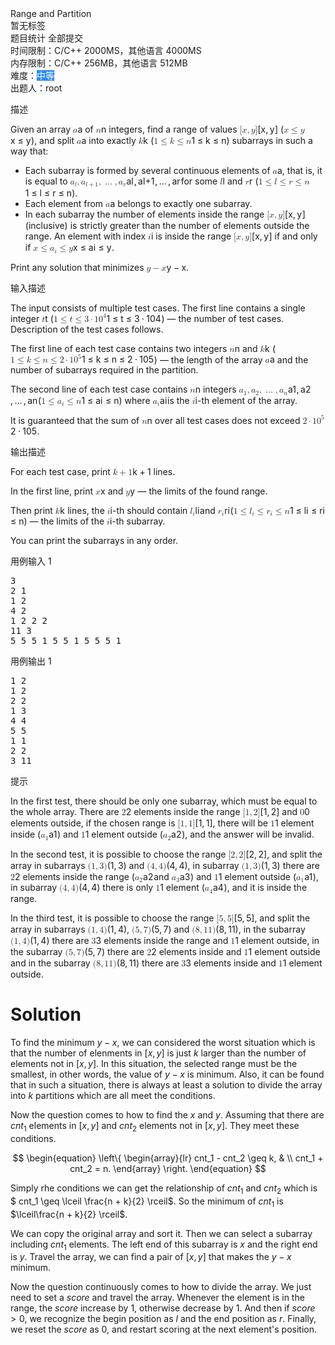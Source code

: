 <div
  data-v-126cf686=""
  padding="10"
  shadow=""
  id="js-left-ContestProblemDetails"
  class="js-left"
  style="height: auto"
>
  <div data-v-126cf686="" slot="header" class="panel-title">
    <span data-v-126cf686="">Range and Partition</span><br data-v-126cf686="" />
    <div data-v-126cf686="" class="problem-tag">
      <span data-v-126cf686="" class="el-tag el-tag--small el-tag--plain"
        >暂无标签</span
      >
    </div>
    <div data-v-126cf686="" class="problem-menu">
      <!----><span data-v-126cf686=""
        ><a data-v-126cf686="" class="el-link el-link--primary"
          ><!----><span class="el-link--inner"
            ><i
              data-v-126cf686=""
              aria-hidden="true"
              class="fa fa-pie-chart"
            ></i>
            题目统计</span
          ><!----></a
        ></span
      ><span data-v-126cf686=""
        ><a data-v-126cf686="" class="el-link el-link--primary"
          ><!----><span class="el-link--inner"
            ><i data-v-126cf686="" aria-hidden="true" class="fa fa-bars"></i>
            全部提交</span
          ><!----></a
        ></span
      >
    </div>
    <div data-v-126cf686="" class="question-intr">
      <span data-v-126cf686="">时间限制：C/C++ 2000MS，其他语言 4000MS</span
      ><br data-v-126cf686="" /><span data-v-126cf686=""
        >内存限制：C/C++ 256MB，其他语言 512MB</span
      ><br data-v-126cf686="" /><span data-v-126cf686=""
        >难度：<span
          data-v-126cf686=""
          class="el-tag el-tag--small"
          style="
            color: rgb(255, 255, 255) !important;
            background-color: rgb(45, 140, 240) !important;
          "
          >中等</span
        ></span
      ><br data-v-126cf686="" /><!----><span data-v-126cf686=""
        >出题人：<a
          data-v-126cf686=""
          class="author-name el-link el-link--info is-underline"
          ><!----><span class="el-link--inner">root</span
          ><!----></a
        ></span
      ><br data-v-126cf686="" />
    </div>
  </div>
  <div data-v-126cf686="" id="problem-content">
    <p data-v-126cf686="" class="title">描述</p>
    <div data-v-126cf686="" class="markdown-body md-content">
      <p>
        Given an array
        <span
          ><span class="katex"
            ><span class="katex-mathml"
              ><math xmlns="http://www.w3.org/1998/Math/MathML"
                ><semantics
                  ><mrow><mi>a</mi></mrow
                  ><annotation encoding="application/x-tex"
                    >a</annotation
                  ></semantics
                ></math
              ></span
            ><span class="katex-html" aria-hidden="true"
              ><span class="base"
                ><span
                  class="strut"
                  style="height: 0.43056em; vertical-align: 0em"
                ></span
                ><span class="mord mathnormal">a</span></span
              ></span
            ></span
          ></span
        >
        of
        <span
          ><span class="katex"
            ><span class="katex-mathml"
              ><math xmlns="http://www.w3.org/1998/Math/MathML"
                ><semantics
                  ><mrow><mi>n</mi></mrow
                  ><annotation encoding="application/x-tex"
                    >n</annotation
                  ></semantics
                ></math
              ></span
            ><span class="katex-html" aria-hidden="true"
              ><span class="base"
                ><span
                  class="strut"
                  style="height: 0.43056em; vertical-align: 0em"
                ></span
                ><span class="mord mathnormal">n</span></span
              ></span
            ></span
          ></span
        >
        integers, find a range of values
        <span
          ><span class="katex"
            ><span class="katex-mathml"
              ><math xmlns="http://www.w3.org/1998/Math/MathML"
                ><semantics
                  ><mrow
                    ><mo stretchy="false">[</mo><mi>x</mi
                    ><mo separator="true">,</mo><mi>y</mi
                    ><mo stretchy="false">]</mo></mrow
                  ><annotation encoding="application/x-tex"
                    >[x, y]</annotation
                  ></semantics
                ></math
              ></span
            ><span class="katex-html" aria-hidden="true"
              ><span class="base"
                ><span
                  class="strut"
                  style="height: 1em; vertical-align: -0.25em"
                ></span
                ><span class="mopen">[</span
                ><span class="mord mathnormal">x</span
                ><span class="mpunct">,</span
                ><span class="mspace" style="margin-right: 0.166667em"></span
                ><span class="mord mathnormal" style="margin-right: 0.03588em"
                  >y</span
                ><span class="mclose">]</span></span
              ></span
            ></span
          ></span
        >
        (<span
          ><span class="katex"
            ><span class="katex-mathml"
              ><math xmlns="http://www.w3.org/1998/Math/MathML"
                ><semantics
                  ><mrow><mi>x</mi><mo>≤</mo><mi>y</mi></mrow
                  ><annotation encoding="application/x-tex"
                    >x \le y</annotation
                  ></semantics
                ></math
              ></span
            ><span class="katex-html" aria-hidden="true"
              ><span class="base"
                ><span
                  class="strut"
                  style="height: 0.77194em; vertical-align: -0.13597em"
                ></span
                ><span class="mord mathnormal">x</span
                ><span class="mspace" style="margin-right: 0.277778em"></span
                ><span class="mrel">≤</span
                ><span
                  class="mspace"
                  style="margin-right: 0.277778em"
                ></span></span
              ><span class="base"
                ><span
                  class="strut"
                  style="height: 0.625em; vertical-align: -0.19444em"
                ></span
                ><span class="mord mathnormal" style="margin-right: 0.03588em"
                  >y</span
                ></span
              ></span
            ></span
          ></span
        >), and split
        <span
          ><span class="katex"
            ><span class="katex-mathml"
              ><math xmlns="http://www.w3.org/1998/Math/MathML"
                ><semantics
                  ><mrow><mi>a</mi></mrow
                  ><annotation encoding="application/x-tex"
                    >a</annotation
                  ></semantics
                ></math
              ></span
            ><span class="katex-html" aria-hidden="true"
              ><span class="base"
                ><span
                  class="strut"
                  style="height: 0.43056em; vertical-align: 0em"
                ></span
                ><span class="mord mathnormal">a</span></span
              ></span
            ></span
          ></span
        >
        into <span class="tex-font-style-bf">exactly</span>
        <span
          ><span class="katex"
            ><span class="katex-mathml"
              ><math xmlns="http://www.w3.org/1998/Math/MathML"
                ><semantics
                  ><mrow><mi>k</mi></mrow
                  ><annotation encoding="application/x-tex"
                    >k</annotation
                  ></semantics
                ></math
              ></span
            ><span class="katex-html" aria-hidden="true"
              ><span class="base"
                ><span
                  class="strut"
                  style="height: 0.69444em; vertical-align: 0em"
                ></span
                ><span class="mord mathnormal" style="margin-right: 0.03148em"
                  >k</span
                ></span
              ></span
            ></span
          ></span
        >
        (<span
          ><span class="katex"
            ><span class="katex-mathml"
              ><math xmlns="http://www.w3.org/1998/Math/MathML"
                ><semantics
                  ><mrow
                    ><mn>1</mn><mo>≤</mo><mi>k</mi><mo>≤</mo><mi>n</mi></mrow
                  ><annotation encoding="application/x-tex"
                    >1 \le k \le n</annotation
                  ></semantics
                ></math
              ></span
            ><span class="katex-html" aria-hidden="true"
              ><span class="base"
                ><span
                  class="strut"
                  style="height: 0.78041em; vertical-align: -0.13597em"
                ></span
                ><span class="mord">1</span
                ><span class="mspace" style="margin-right: 0.277778em"></span
                ><span class="mrel">≤</span
                ><span
                  class="mspace"
                  style="margin-right: 0.277778em"
                ></span></span
              ><span class="base"
                ><span
                  class="strut"
                  style="height: 0.83041em; vertical-align: -0.13597em"
                ></span
                ><span class="mord mathnormal" style="margin-right: 0.03148em"
                  >k</span
                ><span class="mspace" style="margin-right: 0.277778em"></span
                ><span class="mrel">≤</span
                ><span
                  class="mspace"
                  style="margin-right: 0.277778em"
                ></span></span
              ><span class="base"
                ><span
                  class="strut"
                  style="height: 0.43056em; vertical-align: 0em"
                ></span
                ><span class="mord mathnormal">n</span></span
              ></span
            ></span
          ></span
        >) subarrays in such a way that:
      </p>
      <ul>
        <li>
          Each subarray is formed by several continuous elements of
          <span
            ><span class="katex"
              ><span class="katex-mathml"
                ><math xmlns="http://www.w3.org/1998/Math/MathML"
                  ><semantics
                    ><mrow><mi>a</mi></mrow
                    ><annotation encoding="application/x-tex"
                      >a</annotation
                    ></semantics
                  ></math
                ></span
              ><span class="katex-html" aria-hidden="true"
                ><span class="base"
                  ><span
                    class="strut"
                    style="height: 0.43056em; vertical-align: 0em"
                  ></span
                  ><span class="mord mathnormal">a</span></span
                ></span
              ></span
            ></span
          >, that is, it is equal to
          <span
            ><span class="katex"
              ><span class="katex-mathml"
                ><math xmlns="http://www.w3.org/1998/Math/MathML"
                  ><semantics
                    ><mrow
                      ><msub><mi>a</mi><mi>l</mi></msub
                      ><mo separator="true">,</mo
                      ><msub
                        ><mi>a</mi
                        ><mrow><mi>l</mi><mo>+</mo><mn>1</mn></mrow></msub
                      ><mo separator="true">,</mo><mo>…</mo
                      ><mo separator="true">,</mo
                      ><msub><mi>a</mi><mi>r</mi></msub></mrow
                    ><annotation encoding="application/x-tex"
                      >a_l, a_{l+1}, \ldots, a_r</annotation
                    ></semantics
                  ></math
                ></span
              ><span class="katex-html" aria-hidden="true"
                ><span class="base"
                  ><span
                    class="strut"
                    style="height: 0.638891em; vertical-align: -0.208331em"
                  ></span
                  ><span class="mord"
                    ><span class="mord mathnormal">a</span
                    ><span class="msupsub"
                      ><span class="vlist-t vlist-t2"
                        ><span class="vlist-r"
                          ><span class="vlist" style="height: 0.336108em"
                            ><span
                              class=""
                              style="
                                top: -2.55em;
                                margin-left: 0em;
                                margin-right: 0.05em;
                              "
                              ><span class="pstrut" style="height: 2.7em"></span
                              ><span class="sizing reset-size6 size3 mtight"
                                ><span
                                  class="mord mathnormal mtight"
                                  style="margin-right: 0.01968em"
                                  >l</span
                                ></span
                              ></span
                            ></span
                          ><span class="vlist-s">​</span></span
                        ><span class="vlist-r"
                          ><span class="vlist" style="height: 0.15em"
                            ><span
                              class=""
                            ></span></span></span></span></span></span
                  ><span class="mpunct">,</span
                  ><span class="mspace" style="margin-right: 0.166667em"></span
                  ><span class="mord"
                    ><span class="mord mathnormal">a</span
                    ><span class="msupsub"
                      ><span class="vlist-t vlist-t2"
                        ><span class="vlist-r"
                          ><span class="vlist" style="height: 0.336108em"
                            ><span
                              class=""
                              style="
                                top: -2.55em;
                                margin-left: 0em;
                                margin-right: 0.05em;
                              "
                              ><span class="pstrut" style="height: 2.7em"></span
                              ><span class="sizing reset-size6 size3 mtight"
                                ><span class="mord mtight"
                                  ><span
                                    class="mord mathnormal mtight"
                                    style="margin-right: 0.01968em"
                                    >l</span
                                  ><span class="mbin mtight">+</span
                                  ><span class="mord mtight">1</span></span
                                ></span
                              ></span
                            ></span
                          ><span class="vlist-s">​</span></span
                        ><span class="vlist-r"
                          ><span class="vlist" style="height: 0.208331em"
                            ><span
                              class=""
                            ></span></span></span></span></span></span
                  ><span class="mpunct">,</span
                  ><span class="mspace" style="margin-right: 0.166667em"></span
                  ><span class="minner">…</span
                  ><span class="mspace" style="margin-right: 0.166667em"></span
                  ><span class="mpunct">,</span
                  ><span class="mspace" style="margin-right: 0.166667em"></span
                  ><span class="mord"
                    ><span class="mord mathnormal">a</span
                    ><span class="msupsub"
                      ><span class="vlist-t vlist-t2"
                        ><span class="vlist-r"
                          ><span class="vlist" style="height: 0.151392em"
                            ><span
                              class=""
                              style="
                                top: -2.55em;
                                margin-left: 0em;
                                margin-right: 0.05em;
                              "
                              ><span class="pstrut" style="height: 2.7em"></span
                              ><span class="sizing reset-size6 size3 mtight"
                                ><span
                                  class="mord mathnormal mtight"
                                  style="margin-right: 0.02778em"
                                  >r</span
                                ></span
                              ></span
                            ></span
                          ><span class="vlist-s">​</span></span
                        ><span class="vlist-r"
                          ><span class="vlist" style="height: 0.15em"
                            ><span
                              class=""
                            ></span></span></span></span></span></span></span></span></span
          ></span>
          for some
          <span
            ><span class="katex"
              ><span class="katex-mathml"
                ><math xmlns="http://www.w3.org/1998/Math/MathML"
                  ><semantics
                    ><mrow><mi>l</mi></mrow
                    ><annotation encoding="application/x-tex"
                      >l</annotation
                    ></semantics
                  ></math
                ></span
              ><span class="katex-html" aria-hidden="true"
                ><span class="base"
                  ><span
                    class="strut"
                    style="height: 0.69444em; vertical-align: 0em"
                  ></span
                  ><span class="mord mathnormal" style="margin-right: 0.01968em"
                    >l</span
                  ></span
                ></span
              ></span
            ></span
          >
          and
          <span
            ><span class="katex"
              ><span class="katex-mathml"
                ><math xmlns="http://www.w3.org/1998/Math/MathML"
                  ><semantics
                    ><mrow><mi>r</mi></mrow
                    ><annotation encoding="application/x-tex"
                      >r</annotation
                    ></semantics
                  ></math
                ></span
              ><span class="katex-html" aria-hidden="true"
                ><span class="base"
                  ><span
                    class="strut"
                    style="height: 0.43056em; vertical-align: 0em"
                  ></span
                  ><span class="mord mathnormal" style="margin-right: 0.02778em"
                    >r</span
                  ></span
                ></span
              ></span
            ></span
          >
          (<span
            ><span class="katex"
              ><span class="katex-mathml"
                ><math xmlns="http://www.w3.org/1998/Math/MathML"
                  ><semantics
                    ><mrow
                      ><mn>1</mn><mo>≤</mo><mi>l</mi><mo>≤</mo><mi>r</mi
                      ><mo>≤</mo><mi>n</mi></mrow
                    ><annotation encoding="application/x-tex"
                      >1 \leq l \leq r \leq n</annotation
                    ></semantics
                  ></math
                ></span
              ><span class="katex-html" aria-hidden="true"
                ><span class="base"
                  ><span
                    class="strut"
                    style="height: 0.78041em; vertical-align: -0.13597em"
                  ></span
                  ><span class="mord">1</span
                  ><span class="mspace" style="margin-right: 0.277778em"></span
                  ><span class="mrel">≤</span
                  ><span
                    class="mspace"
                    style="margin-right: 0.277778em"
                  ></span></span
                ><span class="base"
                  ><span
                    class="strut"
                    style="height: 0.83041em; vertical-align: -0.13597em"
                  ></span
                  ><span class="mord mathnormal" style="margin-right: 0.01968em"
                    >l</span
                  ><span class="mspace" style="margin-right: 0.277778em"></span
                  ><span class="mrel">≤</span
                  ><span
                    class="mspace"
                    style="margin-right: 0.277778em"
                  ></span></span
                ><span class="base"
                  ><span
                    class="strut"
                    style="height: 0.77194em; vertical-align: -0.13597em"
                  ></span
                  ><span class="mord mathnormal" style="margin-right: 0.02778em"
                    >r</span
                  ><span class="mspace" style="margin-right: 0.277778em"></span
                  ><span class="mrel">≤</span
                  ><span
                    class="mspace"
                    style="margin-right: 0.277778em"
                  ></span></span
                ><span class="base"
                  ><span
                    class="strut"
                    style="height: 0.43056em; vertical-align: 0em"
                  ></span
                  ><span class="mord mathnormal">n</span></span
                ></span
              ></span
            ></span
          >).
        </li>
        <li>
          Each element from
          <span
            ><span class="katex"
              ><span class="katex-mathml"
                ><math xmlns="http://www.w3.org/1998/Math/MathML"
                  ><semantics
                    ><mrow><mi>a</mi></mrow
                    ><annotation encoding="application/x-tex"
                      >a</annotation
                    ></semantics
                  ></math
                ></span
              ><span class="katex-html" aria-hidden="true"
                ><span class="base"
                  ><span
                    class="strut"
                    style="height: 0.43056em; vertical-align: 0em"
                  ></span
                  ><span class="mord mathnormal">a</span></span
                ></span
              ></span
            ></span
          >
          belongs to exactly one subarray.
        </li>
        <li>
          In each subarray the number of elements inside the range
          <span
            ><span class="katex"
              ><span class="katex-mathml"
                ><math xmlns="http://www.w3.org/1998/Math/MathML"
                  ><semantics
                    ><mrow
                      ><mo stretchy="false">[</mo><mi>x</mi
                      ><mo separator="true">,</mo><mi>y</mi
                      ><mo stretchy="false">]</mo></mrow
                    ><annotation encoding="application/x-tex"
                      >[x, y]</annotation
                    ></semantics
                  ></math
                ></span
              ><span class="katex-html" aria-hidden="true"
                ><span class="base"
                  ><span
                    class="strut"
                    style="height: 1em; vertical-align: -0.25em"
                  ></span
                  ><span class="mopen">[</span
                  ><span class="mord mathnormal">x</span
                  ><span class="mpunct">,</span
                  ><span class="mspace" style="margin-right: 0.166667em"></span
                  ><span class="mord mathnormal" style="margin-right: 0.03588em"
                    >y</span
                  ><span class="mclose">]</span></span
                ></span
              ></span
            ></span
          >
          (inclusive) is
          <span class="tex-font-style-bf">strictly greater</span> than the
          number of elements outside the range. An element with index
          <span
            ><span class="katex"
              ><span class="katex-mathml"
                ><math xmlns="http://www.w3.org/1998/Math/MathML"
                  ><semantics
                    ><mrow><mi>i</mi></mrow
                    ><annotation encoding="application/x-tex"
                      >i</annotation
                    ></semantics
                  ></math
                ></span
              ><span class="katex-html" aria-hidden="true"
                ><span class="base"
                  ><span
                    class="strut"
                    style="height: 0.65952em; vertical-align: 0em"
                  ></span
                  ><span class="mord mathnormal">i</span></span
                ></span
              ></span
            ></span
          >
          is inside the range
          <span
            ><span class="katex"
              ><span class="katex-mathml"
                ><math xmlns="http://www.w3.org/1998/Math/MathML"
                  ><semantics
                    ><mrow
                      ><mo stretchy="false">[</mo><mi>x</mi
                      ><mo separator="true">,</mo><mi>y</mi
                      ><mo stretchy="false">]</mo></mrow
                    ><annotation encoding="application/x-tex"
                      >[x, y]</annotation
                    ></semantics
                  ></math
                ></span
              ><span class="katex-html" aria-hidden="true"
                ><span class="base"
                  ><span
                    class="strut"
                    style="height: 1em; vertical-align: -0.25em"
                  ></span
                  ><span class="mopen">[</span
                  ><span class="mord mathnormal">x</span
                  ><span class="mpunct">,</span
                  ><span class="mspace" style="margin-right: 0.166667em"></span
                  ><span class="mord mathnormal" style="margin-right: 0.03588em"
                    >y</span
                  ><span class="mclose">]</span></span
                ></span
              ></span
            ></span
          >
          if and only if
          <span
            ><span class="katex"
              ><span class="katex-mathml"
                ><math xmlns="http://www.w3.org/1998/Math/MathML"
                  ><semantics
                    ><mrow
                      ><mi>x</mi><mo>≤</mo><msub><mi>a</mi><mi>i</mi></msub
                      ><mo>≤</mo><mi>y</mi></mrow
                    ><annotation encoding="application/x-tex"
                      >x \le a_i \le y</annotation
                    ></semantics
                  ></math
                ></span
              ><span class="katex-html" aria-hidden="true"
                ><span class="base"
                  ><span
                    class="strut"
                    style="height: 0.77194em; vertical-align: -0.13597em"
                  ></span
                  ><span class="mord mathnormal">x</span
                  ><span class="mspace" style="margin-right: 0.277778em"></span
                  ><span class="mrel">≤</span
                  ><span
                    class="mspace"
                    style="margin-right: 0.277778em"
                  ></span></span
                ><span class="base"
                  ><span
                    class="strut"
                    style="height: 0.78597em; vertical-align: -0.15em"
                  ></span
                  ><span class="mord"
                    ><span class="mord mathnormal">a</span
                    ><span class="msupsub"
                      ><span class="vlist-t vlist-t2"
                        ><span class="vlist-r"
                          ><span class="vlist" style="height: 0.311664em"
                            ><span
                              class=""
                              style="
                                top: -2.55em;
                                margin-left: 0em;
                                margin-right: 0.05em;
                              "
                              ><span class="pstrut" style="height: 2.7em"></span
                              ><span class="sizing reset-size6 size3 mtight"
                                ><span class="mord mathnormal mtight"
                                  >i</span
                                ></span
                              ></span
                            ></span
                          ><span class="vlist-s">​</span></span
                        ><span class="vlist-r"
                          ><span class="vlist" style="height: 0.15em"
                            ><span
                              class=""
                            ></span></span></span></span></span></span
                  ><span class="mspace" style="margin-right: 0.277778em"></span
                  ><span class="mrel">≤</span
                  ><span
                    class="mspace"
                    style="margin-right: 0.277778em"
                  ></span></span
                ><span class="base"
                  ><span
                    class="strut"
                    style="height: 0.625em; vertical-align: -0.19444em"
                  ></span
                  ><span class="mord mathnormal" style="margin-right: 0.03588em"
                    >y</span
                  ></span
                ></span
              ></span
            ></span
          >.
        </li>
      </ul>
      <p>
        Print any solution that minimizes
        <span
          ><span class="katex"
            ><span class="katex-mathml"
              ><math xmlns="http://www.w3.org/1998/Math/MathML"
                ><semantics
                  ><mrow><mi>y</mi><mo>−</mo><mi>x</mi></mrow
                  ><annotation encoding="application/x-tex"
                    >y - x</annotation
                  ></semantics
                ></math
              ></span
            ><span class="katex-html" aria-hidden="true"
              ><span class="base"
                ><span
                  class="strut"
                  style="height: 0.77777em; vertical-align: -0.19444em"
                ></span
                ><span class="mord mathnormal" style="margin-right: 0.03588em"
                  >y</span
                ><span class="mspace" style="margin-right: 0.222222em"></span
                ><span class="mbin">−</span
                ><span
                  class="mspace"
                  style="margin-right: 0.222222em"
                ></span></span
              ><span class="base"
                ><span
                  class="strut"
                  style="height: 0.43056em; vertical-align: 0em"
                ></span
                ><span class="mord mathnormal">x</span></span
              ></span
            ></span
          ></span
        >.
      </p>
    </div>
    <p data-v-126cf686="" class="title">输入描述</p>
    <div data-v-126cf686="" class="markdown-body md-content">
      <p>
        The input consists of multiple test cases. The first line contains a
        single integer
        <span
          ><span class="katex"
            ><span class="katex-mathml"
              ><math xmlns="http://www.w3.org/1998/Math/MathML"
                ><semantics
                  ><mrow><mi>t</mi></mrow
                  ><annotation encoding="application/x-tex"
                    >t</annotation
                  ></semantics
                ></math
              ></span
            ><span class="katex-html" aria-hidden="true"
              ><span class="base"
                ><span
                  class="strut"
                  style="height: 0.61508em; vertical-align: 0em"
                ></span
                ><span class="mord mathnormal">t</span></span
              ></span
            ></span
          ></span
        >
        (<span
          ><span class="katex"
            ><span class="katex-mathml"
              ><math xmlns="http://www.w3.org/1998/Math/MathML"
                ><semantics
                  ><mrow
                    ><mn>1</mn><mo>≤</mo><mi>t</mi><mo>≤</mo><mn>3</mn><mo>⋅</mo
                    ><mn>1</mn><msup><mn>0</mn><mn>4</mn></msup></mrow
                  ><annotation encoding="application/x-tex"
                    >1 \leq t \leq 3 \cdot 10^4</annotation
                  ></semantics
                ></math
              ></span
            ><span class="katex-html" aria-hidden="true"
              ><span class="base"
                ><span
                  class="strut"
                  style="height: 0.78041em; vertical-align: -0.13597em"
                ></span
                ><span class="mord">1</span
                ><span class="mspace" style="margin-right: 0.277778em"></span
                ><span class="mrel">≤</span
                ><span
                  class="mspace"
                  style="margin-right: 0.277778em"
                ></span></span
              ><span class="base"
                ><span
                  class="strut"
                  style="height: 0.77194em; vertical-align: -0.13597em"
                ></span
                ><span class="mord mathnormal">t</span
                ><span class="mspace" style="margin-right: 0.277778em"></span
                ><span class="mrel">≤</span
                ><span
                  class="mspace"
                  style="margin-right: 0.277778em"
                ></span></span
              ><span class="base"
                ><span
                  class="strut"
                  style="height: 0.64444em; vertical-align: 0em"
                ></span
                ><span class="mord">3</span
                ><span class="mspace" style="margin-right: 0.222222em"></span
                ><span class="mbin">⋅</span
                ><span
                  class="mspace"
                  style="margin-right: 0.222222em"
                ></span></span
              ><span class="base"
                ><span
                  class="strut"
                  style="height: 0.814108em; vertical-align: 0em"
                ></span
                ><span class="mord">1</span
                ><span class="mord"
                  ><span class="mord">0</span
                  ><span class="msupsub"
                    ><span class="vlist-t"
                      ><span class="vlist-r"
                        ><span class="vlist" style="height: 0.814108em"
                          ><span
                            class=""
                            style="top: -3.063em; margin-right: 0.05em"
                            ><span class="pstrut" style="height: 2.7em"></span
                            ><span class="sizing reset-size6 size3 mtight"
                              ><span class="mord mtight">4</span></span
                            ></span
                          ></span
                        ></span
                      ></span
                    ></span
                  ></span
                ></span
              ></span
            ></span
          ></span
        >) — the number of test cases. Description of the test cases follows.
      </p>
      <p>
        The first line of each test case contains two integers
        <span
          ><span class="katex"
            ><span class="katex-mathml"
              ><math xmlns="http://www.w3.org/1998/Math/MathML"
                ><semantics
                  ><mrow><mi>n</mi></mrow
                  ><annotation encoding="application/x-tex"
                    >n</annotation
                  ></semantics
                ></math
              ></span
            ><span class="katex-html" aria-hidden="true"
              ><span class="base"
                ><span
                  class="strut"
                  style="height: 0.43056em; vertical-align: 0em"
                ></span
                ><span class="mord mathnormal">n</span></span
              ></span
            ></span
          ></span
        >
        and
        <span
          ><span class="katex"
            ><span class="katex-mathml"
              ><math xmlns="http://www.w3.org/1998/Math/MathML"
                ><semantics
                  ><mrow><mi>k</mi></mrow
                  ><annotation encoding="application/x-tex"
                    >k</annotation
                  ></semantics
                ></math
              ></span
            ><span class="katex-html" aria-hidden="true"
              ><span class="base"
                ><span
                  class="strut"
                  style="height: 0.69444em; vertical-align: 0em"
                ></span
                ><span class="mord mathnormal" style="margin-right: 0.03148em"
                  >k</span
                ></span
              ></span
            ></span
          ></span
        >
        (<span
          ><span class="katex"
            ><span class="katex-mathml"
              ><math xmlns="http://www.w3.org/1998/Math/MathML"
                ><semantics
                  ><mrow
                    ><mn>1</mn><mo>≤</mo><mi>k</mi><mo>≤</mo><mi>n</mi><mo>≤</mo
                    ><mn>2</mn><mo>⋅</mo><mn>1</mn
                    ><msup><mn>0</mn><mn>5</mn></msup></mrow
                  ><annotation encoding="application/x-tex"
                    >1 \le k \le n \le 2 \cdot 10^5</annotation
                  ></semantics
                ></math
              ></span
            ><span class="katex-html" aria-hidden="true"
              ><span class="base"
                ><span
                  class="strut"
                  style="height: 0.78041em; vertical-align: -0.13597em"
                ></span
                ><span class="mord">1</span
                ><span class="mspace" style="margin-right: 0.277778em"></span
                ><span class="mrel">≤</span
                ><span
                  class="mspace"
                  style="margin-right: 0.277778em"
                ></span></span
              ><span class="base"
                ><span
                  class="strut"
                  style="height: 0.83041em; vertical-align: -0.13597em"
                ></span
                ><span class="mord mathnormal" style="margin-right: 0.03148em"
                  >k</span
                ><span class="mspace" style="margin-right: 0.277778em"></span
                ><span class="mrel">≤</span
                ><span
                  class="mspace"
                  style="margin-right: 0.277778em"
                ></span></span
              ><span class="base"
                ><span
                  class="strut"
                  style="height: 0.77194em; vertical-align: -0.13597em"
                ></span
                ><span class="mord mathnormal">n</span
                ><span class="mspace" style="margin-right: 0.277778em"></span
                ><span class="mrel">≤</span
                ><span
                  class="mspace"
                  style="margin-right: 0.277778em"
                ></span></span
              ><span class="base"
                ><span
                  class="strut"
                  style="height: 0.64444em; vertical-align: 0em"
                ></span
                ><span class="mord">2</span
                ><span class="mspace" style="margin-right: 0.222222em"></span
                ><span class="mbin">⋅</span
                ><span
                  class="mspace"
                  style="margin-right: 0.222222em"
                ></span></span
              ><span class="base"
                ><span
                  class="strut"
                  style="height: 0.814108em; vertical-align: 0em"
                ></span
                ><span class="mord">1</span
                ><span class="mord"
                  ><span class="mord">0</span
                  ><span class="msupsub"
                    ><span class="vlist-t"
                      ><span class="vlist-r"
                        ><span class="vlist" style="height: 0.814108em"
                          ><span
                            class=""
                            style="top: -3.063em; margin-right: 0.05em"
                            ><span class="pstrut" style="height: 2.7em"></span
                            ><span class="sizing reset-size6 size3 mtight"
                              ><span class="mord mtight">5</span></span
                            ></span
                          ></span
                        ></span
                      ></span
                    ></span
                  ></span
                ></span
              ></span
            ></span
          ></span
        >) — the length of the array
        <span
          ><span class="katex"
            ><span class="katex-mathml"
              ><math xmlns="http://www.w3.org/1998/Math/MathML"
                ><semantics
                  ><mrow><mi>a</mi></mrow
                  ><annotation encoding="application/x-tex"
                    >a</annotation
                  ></semantics
                ></math
              ></span
            ><span class="katex-html" aria-hidden="true"
              ><span class="base"
                ><span
                  class="strut"
                  style="height: 0.43056em; vertical-align: 0em"
                ></span
                ><span class="mord mathnormal">a</span></span
              ></span
            ></span
          ></span
        >
        and the number of subarrays required in the partition.
      </p>
      <p>
        The second line of each test case contains
        <span
          ><span class="katex"
            ><span class="katex-mathml"
              ><math xmlns="http://www.w3.org/1998/Math/MathML"
                ><semantics
                  ><mrow><mi>n</mi></mrow
                  ><annotation encoding="application/x-tex"
                    >n</annotation
                  ></semantics
                ></math
              ></span
            ><span class="katex-html" aria-hidden="true"
              ><span class="base"
                ><span
                  class="strut"
                  style="height: 0.43056em; vertical-align: 0em"
                ></span
                ><span class="mord mathnormal">n</span></span
              ></span
            ></span
          ></span
        >
        integers
        <span
          ><span class="katex"
            ><span class="katex-mathml"
              ><math xmlns="http://www.w3.org/1998/Math/MathML"
                ><semantics
                  ><mrow
                    ><msub><mi>a</mi><mn>1</mn></msub
                    ><mo separator="true">,</mo><msub><mi>a</mi><mn>2</mn></msub
                    ><mo separator="true">,</mo><mo>…</mo
                    ><mo separator="true">,</mo
                    ><msub><mi>a</mi><mi>n</mi></msub></mrow
                  ><annotation encoding="application/x-tex"
                    >a_1, a_2, \ldots, a_n</annotation
                  ></semantics
                ></math
              ></span
            ><span class="katex-html" aria-hidden="true"
              ><span class="base"
                ><span
                  class="strut"
                  style="height: 0.625em; vertical-align: -0.19444em"
                ></span
                ><span class="mord"
                  ><span class="mord mathnormal">a</span
                  ><span class="msupsub"
                    ><span class="vlist-t vlist-t2"
                      ><span class="vlist-r"
                        ><span class="vlist" style="height: 0.301108em"
                          ><span
                            class=""
                            style="
                              top: -2.55em;
                              margin-left: 0em;
                              margin-right: 0.05em;
                            "
                            ><span class="pstrut" style="height: 2.7em"></span
                            ><span class="sizing reset-size6 size3 mtight"
                              ><span class="mord mtight">1</span></span
                            ></span
                          ></span
                        ><span class="vlist-s">​</span></span
                      ><span class="vlist-r"
                        ><span class="vlist" style="height: 0.15em"
                          ><span
                            class=""
                          ></span></span></span></span></span></span
                ><span class="mpunct">,</span
                ><span class="mspace" style="margin-right: 0.166667em"></span
                ><span class="mord"
                  ><span class="mord mathnormal">a</span
                  ><span class="msupsub"
                    ><span class="vlist-t vlist-t2"
                      ><span class="vlist-r"
                        ><span class="vlist" style="height: 0.301108em"
                          ><span
                            class=""
                            style="
                              top: -2.55em;
                              margin-left: 0em;
                              margin-right: 0.05em;
                            "
                            ><span class="pstrut" style="height: 2.7em"></span
                            ><span class="sizing reset-size6 size3 mtight"
                              ><span class="mord mtight">2</span></span
                            ></span
                          ></span
                        ><span class="vlist-s">​</span></span
                      ><span class="vlist-r"
                        ><span class="vlist" style="height: 0.15em"
                          ><span
                            class=""
                          ></span></span></span></span></span></span
                ><span class="mpunct">,</span
                ><span class="mspace" style="margin-right: 0.166667em"></span
                ><span class="minner">…</span
                ><span class="mspace" style="margin-right: 0.166667em"></span
                ><span class="mpunct">,</span
                ><span class="mspace" style="margin-right: 0.166667em"></span
                ><span class="mord"
                  ><span class="mord mathnormal">a</span
                  ><span class="msupsub"
                    ><span class="vlist-t vlist-t2"
                      ><span class="vlist-r"
                        ><span class="vlist" style="height: 0.151392em"
                          ><span
                            class=""
                            style="
                              top: -2.55em;
                              margin-left: 0em;
                              margin-right: 0.05em;
                            "
                            ><span class="pstrut" style="height: 2.7em"></span
                            ><span class="sizing reset-size6 size3 mtight"
                              ><span class="mord mathnormal mtight"
                                >n</span
                              ></span
                            ></span
                          ></span
                        ><span class="vlist-s">​</span></span
                      ><span class="vlist-r"
                        ><span class="vlist" style="height: 0.15em"
                          ><span
                            class=""
                          ></span></span></span></span></span></span></span></span></span
        ></span>
        (<span
          ><span class="katex"
            ><span class="katex-mathml"
              ><math xmlns="http://www.w3.org/1998/Math/MathML"
                ><semantics
                  ><mrow
                    ><mn>1</mn><mo>≤</mo><msub><mi>a</mi><mi>i</mi></msub
                    ><mo>≤</mo><mi>n</mi></mrow
                  ><annotation encoding="application/x-tex"
                    >1 \le a_i \le n</annotation
                  ></semantics
                ></math
              ></span
            ><span class="katex-html" aria-hidden="true"
              ><span class="base"
                ><span
                  class="strut"
                  style="height: 0.78041em; vertical-align: -0.13597em"
                ></span
                ><span class="mord">1</span
                ><span class="mspace" style="margin-right: 0.277778em"></span
                ><span class="mrel">≤</span
                ><span
                  class="mspace"
                  style="margin-right: 0.277778em"
                ></span></span
              ><span class="base"
                ><span
                  class="strut"
                  style="height: 0.78597em; vertical-align: -0.15em"
                ></span
                ><span class="mord"
                  ><span class="mord mathnormal">a</span
                  ><span class="msupsub"
                    ><span class="vlist-t vlist-t2"
                      ><span class="vlist-r"
                        ><span class="vlist" style="height: 0.311664em"
                          ><span
                            class=""
                            style="
                              top: -2.55em;
                              margin-left: 0em;
                              margin-right: 0.05em;
                            "
                            ><span class="pstrut" style="height: 2.7em"></span
                            ><span class="sizing reset-size6 size3 mtight"
                              ><span class="mord mathnormal mtight"
                                >i</span
                              ></span
                            ></span
                          ></span
                        ><span class="vlist-s">​</span></span
                      ><span class="vlist-r"
                        ><span class="vlist" style="height: 0.15em"
                          ><span
                            class=""
                          ></span></span></span></span></span></span
                ><span class="mspace" style="margin-right: 0.277778em"></span
                ><span class="mrel">≤</span
                ><span
                  class="mspace"
                  style="margin-right: 0.277778em"
                ></span></span
              ><span class="base"
                ><span
                  class="strut"
                  style="height: 0.43056em; vertical-align: 0em"
                ></span
                ><span class="mord mathnormal">n</span></span
              ></span
            ></span
          ></span
        >) where
        <span
          ><span class="katex"
            ><span class="katex-mathml"
              ><math xmlns="http://www.w3.org/1998/Math/MathML"
                ><semantics
                  ><mrow
                    ><msub><mi>a</mi><mi>i</mi></msub></mrow
                  ><annotation encoding="application/x-tex"
                    >a_i</annotation
                  ></semantics
                ></math
              ></span
            ><span class="katex-html" aria-hidden="true"
              ><span class="base"
                ><span
                  class="strut"
                  style="height: 0.58056em; vertical-align: -0.15em"
                ></span
                ><span class="mord"
                  ><span class="mord mathnormal">a</span
                  ><span class="msupsub"
                    ><span class="vlist-t vlist-t2"
                      ><span class="vlist-r"
                        ><span class="vlist" style="height: 0.311664em"
                          ><span
                            class=""
                            style="
                              top: -2.55em;
                              margin-left: 0em;
                              margin-right: 0.05em;
                            "
                            ><span class="pstrut" style="height: 2.7em"></span
                            ><span class="sizing reset-size6 size3 mtight"
                              ><span class="mord mathnormal mtight"
                                >i</span
                              ></span
                            ></span
                          ></span
                        ><span class="vlist-s">​</span></span
                      ><span class="vlist-r"
                        ><span class="vlist" style="height: 0.15em"
                          ><span
                            class=""
                          ></span></span></span></span></span></span></span></span></span
        ></span>
        is the
        <span
          ><span class="katex"
            ><span class="katex-mathml"
              ><math xmlns="http://www.w3.org/1998/Math/MathML"
                ><semantics
                  ><mrow><mi>i</mi></mrow
                  ><annotation encoding="application/x-tex"
                    >i</annotation
                  ></semantics
                ></math
              ></span
            ><span class="katex-html" aria-hidden="true"
              ><span class="base"
                ><span
                  class="strut"
                  style="height: 0.65952em; vertical-align: 0em"
                ></span
                ><span class="mord mathnormal">i</span></span
              ></span
            ></span
          ></span
        >-th element of the array.
      </p>
      <p>
        It is guaranteed that the sum of
        <span
          ><span class="katex"
            ><span class="katex-mathml"
              ><math xmlns="http://www.w3.org/1998/Math/MathML"
                ><semantics
                  ><mrow><mi>n</mi></mrow
                  ><annotation encoding="application/x-tex"
                    >n</annotation
                  ></semantics
                ></math
              ></span
            ><span class="katex-html" aria-hidden="true"
              ><span class="base"
                ><span
                  class="strut"
                  style="height: 0.43056em; vertical-align: 0em"
                ></span
                ><span class="mord mathnormal">n</span></span
              ></span
            ></span
          ></span
        >
        over all test cases does not exceed
        <span
          ><span class="katex"
            ><span class="katex-mathml"
              ><math xmlns="http://www.w3.org/1998/Math/MathML"
                ><semantics
                  ><mrow
                    ><mn>2</mn><mo>⋅</mo><mn>1</mn
                    ><msup><mn>0</mn><mn>5</mn></msup></mrow
                  ><annotation encoding="application/x-tex"
                    >2\cdot10^5</annotation
                  ></semantics
                ></math
              ></span
            ><span class="katex-html" aria-hidden="true"
              ><span class="base"
                ><span
                  class="strut"
                  style="height: 0.64444em; vertical-align: 0em"
                ></span
                ><span class="mord">2</span
                ><span class="mspace" style="margin-right: 0.222222em"></span
                ><span class="mbin">⋅</span
                ><span
                  class="mspace"
                  style="margin-right: 0.222222em"
                ></span></span
              ><span class="base"
                ><span
                  class="strut"
                  style="height: 0.814108em; vertical-align: 0em"
                ></span
                ><span class="mord">1</span
                ><span class="mord"
                  ><span class="mord">0</span
                  ><span class="msupsub"
                    ><span class="vlist-t"
                      ><span class="vlist-r"
                        ><span class="vlist" style="height: 0.814108em"
                          ><span
                            class=""
                            style="top: -3.063em; margin-right: 0.05em"
                            ><span class="pstrut" style="height: 2.7em"></span
                            ><span class="sizing reset-size6 size3 mtight"
                              ><span class="mord mtight">5</span></span
                            ></span
                          ></span
                        ></span
                      ></span
                    ></span
                  ></span
                ></span
              ></span
            ></span
          ></span
        >.
      </p>
    </div>
    <p data-v-126cf686="" class="title">输出描述</p>
    <div data-v-126cf686="" class="markdown-body md-content">
      <p>
        For each test case, print
        <span
          ><span class="katex"
            ><span class="katex-mathml"
              ><math xmlns="http://www.w3.org/1998/Math/MathML"
                ><semantics
                  ><mrow><mi>k</mi><mo>+</mo><mn>1</mn></mrow
                  ><annotation encoding="application/x-tex"
                    >k+1</annotation
                  ></semantics
                ></math
              ></span
            ><span class="katex-html" aria-hidden="true"
              ><span class="base"
                ><span
                  class="strut"
                  style="height: 0.77777em; vertical-align: -0.08333em"
                ></span
                ><span class="mord mathnormal" style="margin-right: 0.03148em"
                  >k</span
                ><span class="mspace" style="margin-right: 0.222222em"></span
                ><span class="mbin">+</span
                ><span
                  class="mspace"
                  style="margin-right: 0.222222em"
                ></span></span
              ><span class="base"
                ><span
                  class="strut"
                  style="height: 0.64444em; vertical-align: 0em"
                ></span
                ><span class="mord">1</span></span
              ></span
            ></span
          ></span
        >
        lines.
      </p>
      <p>
        In the first line, print
        <span
          ><span class="katex"
            ><span class="katex-mathml"
              ><math xmlns="http://www.w3.org/1998/Math/MathML"
                ><semantics
                  ><mrow><mi>x</mi></mrow
                  ><annotation encoding="application/x-tex"
                    >x</annotation
                  ></semantics
                ></math
              ></span
            ><span class="katex-html" aria-hidden="true"
              ><span class="base"
                ><span
                  class="strut"
                  style="height: 0.43056em; vertical-align: 0em"
                ></span
                ><span class="mord mathnormal">x</span></span
              ></span
            ></span
          ></span
        >
        and
        <span
          ><span class="katex"
            ><span class="katex-mathml"
              ><math xmlns="http://www.w3.org/1998/Math/MathML"
                ><semantics
                  ><mrow><mi>y</mi></mrow
                  ><annotation encoding="application/x-tex"
                    >y</annotation
                  ></semantics
                ></math
              ></span
            ><span class="katex-html" aria-hidden="true"
              ><span class="base"
                ><span
                  class="strut"
                  style="height: 0.625em; vertical-align: -0.19444em"
                ></span
                ><span class="mord mathnormal" style="margin-right: 0.03588em"
                  >y</span
                ></span
              ></span
            ></span
          ></span
        >
        — the limits of the found range.
      </p>
      <p>
        Then print
        <span
          ><span class="katex"
            ><span class="katex-mathml"
              ><math xmlns="http://www.w3.org/1998/Math/MathML"
                ><semantics
                  ><mrow><mi>k</mi></mrow
                  ><annotation encoding="application/x-tex"
                    >k</annotation
                  ></semantics
                ></math
              ></span
            ><span class="katex-html" aria-hidden="true"
              ><span class="base"
                ><span
                  class="strut"
                  style="height: 0.69444em; vertical-align: 0em"
                ></span
                ><span class="mord mathnormal" style="margin-right: 0.03148em"
                  >k</span
                ></span
              ></span
            ></span
          ></span
        >
        lines, the
        <span
          ><span class="katex"
            ><span class="katex-mathml"
              ><math xmlns="http://www.w3.org/1998/Math/MathML"
                ><semantics
                  ><mrow><mi>i</mi></mrow
                  ><annotation encoding="application/x-tex"
                    >i</annotation
                  ></semantics
                ></math
              ></span
            ><span class="katex-html" aria-hidden="true"
              ><span class="base"
                ><span
                  class="strut"
                  style="height: 0.65952em; vertical-align: 0em"
                ></span
                ><span class="mord mathnormal">i</span></span
              ></span
            ></span
          ></span
        >-th should contain
        <span
          ><span class="katex"
            ><span class="katex-mathml"
              ><math xmlns="http://www.w3.org/1998/Math/MathML"
                ><semantics
                  ><mrow
                    ><msub><mi>l</mi><mi>i</mi></msub></mrow
                  ><annotation encoding="application/x-tex"
                    >l_i</annotation
                  ></semantics
                ></math
              ></span
            ><span class="katex-html" aria-hidden="true"
              ><span class="base"
                ><span
                  class="strut"
                  style="height: 0.84444em; vertical-align: -0.15em"
                ></span
                ><span class="mord"
                  ><span class="mord mathnormal" style="margin-right: 0.01968em"
                    >l</span
                  ><span class="msupsub"
                    ><span class="vlist-t vlist-t2"
                      ><span class="vlist-r"
                        ><span class="vlist" style="height: 0.311664em"
                          ><span
                            class=""
                            style="
                              top: -2.55em;
                              margin-left: -0.01968em;
                              margin-right: 0.05em;
                            "
                            ><span class="pstrut" style="height: 2.7em"></span
                            ><span class="sizing reset-size6 size3 mtight"
                              ><span class="mord mathnormal mtight"
                                >i</span
                              ></span
                            ></span
                          ></span
                        ><span class="vlist-s">​</span></span
                      ><span class="vlist-r"
                        ><span class="vlist" style="height: 0.15em"
                          ><span
                            class=""
                          ></span></span></span></span></span></span></span></span></span
        ></span>
        and
        <span
          ><span class="katex"
            ><span class="katex-mathml"
              ><math xmlns="http://www.w3.org/1998/Math/MathML"
                ><semantics
                  ><mrow
                    ><msub><mi>r</mi><mi>i</mi></msub></mrow
                  ><annotation encoding="application/x-tex"
                    >r_i</annotation
                  ></semantics
                ></math
              ></span
            ><span class="katex-html" aria-hidden="true"
              ><span class="base"
                ><span
                  class="strut"
                  style="height: 0.58056em; vertical-align: -0.15em"
                ></span
                ><span class="mord"
                  ><span class="mord mathnormal" style="margin-right: 0.02778em"
                    >r</span
                  ><span class="msupsub"
                    ><span class="vlist-t vlist-t2"
                      ><span class="vlist-r"
                        ><span class="vlist" style="height: 0.311664em"
                          ><span
                            class=""
                            style="
                              top: -2.55em;
                              margin-left: -0.02778em;
                              margin-right: 0.05em;
                            "
                            ><span class="pstrut" style="height: 2.7em"></span
                            ><span class="sizing reset-size6 size3 mtight"
                              ><span class="mord mathnormal mtight"
                                >i</span
                              ></span
                            ></span
                          ></span
                        ><span class="vlist-s">​</span></span
                      ><span class="vlist-r"
                        ><span class="vlist" style="height: 0.15em"
                          ><span
                            class=""
                          ></span></span></span></span></span></span></span></span></span
        ></span>
        (<span
          ><span class="katex"
            ><span class="katex-mathml"
              ><math xmlns="http://www.w3.org/1998/Math/MathML"
                ><semantics
                  ><mrow
                    ><mn>1</mn><mo>≤</mo><msub><mi>l</mi><mi>i</mi></msub
                    ><mo>≤</mo><msub><mi>r</mi><mi>i</mi></msub
                    ><mo>≤</mo><mi>n</mi></mrow
                  ><annotation encoding="application/x-tex"
                    >1\leq l_i \leq r_i \leq n</annotation
                  ></semantics
                ></math
              ></span
            ><span class="katex-html" aria-hidden="true"
              ><span class="base"
                ><span
                  class="strut"
                  style="height: 0.78041em; vertical-align: -0.13597em"
                ></span
                ><span class="mord">1</span
                ><span class="mspace" style="margin-right: 0.277778em"></span
                ><span class="mrel">≤</span
                ><span
                  class="mspace"
                  style="margin-right: 0.277778em"
                ></span></span
              ><span class="base"
                ><span
                  class="strut"
                  style="height: 0.84444em; vertical-align: -0.15em"
                ></span
                ><span class="mord"
                  ><span class="mord mathnormal" style="margin-right: 0.01968em"
                    >l</span
                  ><span class="msupsub"
                    ><span class="vlist-t vlist-t2"
                      ><span class="vlist-r"
                        ><span class="vlist" style="height: 0.311664em"
                          ><span
                            class=""
                            style="
                              top: -2.55em;
                              margin-left: -0.01968em;
                              margin-right: 0.05em;
                            "
                            ><span class="pstrut" style="height: 2.7em"></span
                            ><span class="sizing reset-size6 size3 mtight"
                              ><span class="mord mathnormal mtight"
                                >i</span
                              ></span
                            ></span
                          ></span
                        ><span class="vlist-s">​</span></span
                      ><span class="vlist-r"
                        ><span class="vlist" style="height: 0.15em"
                          ><span
                            class=""
                          ></span></span></span></span></span></span
                ><span class="mspace" style="margin-right: 0.277778em"></span
                ><span class="mrel">≤</span
                ><span
                  class="mspace"
                  style="margin-right: 0.277778em"
                ></span></span
              ><span class="base"
                ><span
                  class="strut"
                  style="height: 0.78597em; vertical-align: -0.15em"
                ></span
                ><span class="mord"
                  ><span class="mord mathnormal" style="margin-right: 0.02778em"
                    >r</span
                  ><span class="msupsub"
                    ><span class="vlist-t vlist-t2"
                      ><span class="vlist-r"
                        ><span class="vlist" style="height: 0.311664em"
                          ><span
                            class=""
                            style="
                              top: -2.55em;
                              margin-left: -0.02778em;
                              margin-right: 0.05em;
                            "
                            ><span class="pstrut" style="height: 2.7em"></span
                            ><span class="sizing reset-size6 size3 mtight"
                              ><span class="mord mathnormal mtight"
                                >i</span
                              ></span
                            ></span
                          ></span
                        ><span class="vlist-s">​</span></span
                      ><span class="vlist-r"
                        ><span class="vlist" style="height: 0.15em"
                          ><span
                            class=""
                          ></span></span></span></span></span></span
                ><span class="mspace" style="margin-right: 0.277778em"></span
                ><span class="mrel">≤</span
                ><span
                  class="mspace"
                  style="margin-right: 0.277778em"
                ></span></span
              ><span class="base"
                ><span
                  class="strut"
                  style="height: 0.43056em; vertical-align: 0em"
                ></span
                ><span class="mord mathnormal">n</span></span
              ></span
            ></span
          ></span
        >) — the limits of the
        <span
          ><span class="katex"
            ><span class="katex-mathml"
              ><math xmlns="http://www.w3.org/1998/Math/MathML"
                ><semantics
                  ><mrow><mi>i</mi></mrow
                  ><annotation encoding="application/x-tex"
                    >i</annotation
                  ></semantics
                ></math
              ></span
            ><span class="katex-html" aria-hidden="true"
              ><span class="base"
                ><span
                  class="strut"
                  style="height: 0.65952em; vertical-align: 0em"
                ></span
                ><span class="mord mathnormal">i</span></span
              ></span
            ></span
          ></span
        >-th subarray.
      </p>
      <p>You can print the subarrays in any order.</p>
    </div>
    <div data-v-126cf686="">
      <div data-v-126cf686="" class="flex-container example">
        <div data-v-126cf686="" class="example-input">
          <p data-v-126cf686="" class="title">
            用例输入 1
            <a data-v-126cf686="" class="copy"
              ><i data-v-126cf686="" class="el-icon-document-copy"></i
            ></a>
          </p>
          <pre data-v-126cf686="">
3
2 1
1 2
4 2
1 2 2 2
11 3
5 5 5 1 5 5 1 5 5 5 1</pre
          >
        </div>
        <div data-v-126cf686="" class="example-output">
          <p data-v-126cf686="" class="title">
            用例输出 1
            <a data-v-126cf686="" class="copy"
              ><i data-v-126cf686="" class="el-icon-document-copy"></i
            ></a>
          </p>
          <pre data-v-126cf686="">
1 2
1 2
2 2
1 3
4 4
5 5
1 1
2 2
3 11</pre
          >
        </div>
      </div>
    </div>
    <p data-v-126cf686="" class="title">提示</p>
    <div data-v-126cf686="" class="el-card is-always-shadow" dis-hover="">
      <!---->
      <div class="el-card__body">
        <div data-v-126cf686="" class="markdown-body hint-content">
          <p>
            In the first test, there should be only one subarray, which must be
            equal to the whole array. There are
            <span
              ><span class="katex"
                ><span class="katex-mathml"
                  ><math xmlns="http://www.w3.org/1998/Math/MathML"
                    ><semantics
                      ><mrow><mn>2</mn></mrow
                      ><annotation encoding="application/x-tex"
                        >2</annotation
                      ></semantics
                    ></math
                  ></span
                ><span class="katex-html" aria-hidden="true"
                  ><span class="base"
                    ><span
                      class="strut"
                      style="height: 0.64444em; vertical-align: 0em"
                    ></span
                    ><span class="mord">2</span></span
                  ></span
                ></span
              ></span
            >
            elements inside the range
            <span
              ><span class="katex"
                ><span class="katex-mathml"
                  ><math xmlns="http://www.w3.org/1998/Math/MathML"
                    ><semantics
                      ><mrow
                        ><mo stretchy="false">[</mo><mn>1</mn
                        ><mo separator="true">,</mo><mn>2</mn
                        ><mo stretchy="false">]</mo></mrow
                      ><annotation encoding="application/x-tex"
                        >[1, 2]</annotation
                      ></semantics
                    ></math
                  ></span
                ><span class="katex-html" aria-hidden="true"
                  ><span class="base"
                    ><span
                      class="strut"
                      style="height: 1em; vertical-align: -0.25em"
                    ></span
                    ><span class="mopen">[</span><span class="mord">1</span
                    ><span class="mpunct">,</span
                    ><span
                      class="mspace"
                      style="margin-right: 0.166667em"
                    ></span
                    ><span class="mord">2</span
                    ><span class="mclose">]</span></span
                  ></span
                ></span
              ></span
            >
            and
            <span
              ><span class="katex"
                ><span class="katex-mathml"
                  ><math xmlns="http://www.w3.org/1998/Math/MathML"
                    ><semantics
                      ><mrow><mn>0</mn></mrow
                      ><annotation encoding="application/x-tex"
                        >0</annotation
                      ></semantics
                    ></math
                  ></span
                ><span class="katex-html" aria-hidden="true"
                  ><span class="base"
                    ><span
                      class="strut"
                      style="height: 0.64444em; vertical-align: 0em"
                    ></span
                    ><span class="mord">0</span></span
                  ></span
                ></span
              ></span
            >
            elements outside, if the chosen range is
            <span
              ><span class="katex"
                ><span class="katex-mathml"
                  ><math xmlns="http://www.w3.org/1998/Math/MathML"
                    ><semantics
                      ><mrow
                        ><mo stretchy="false">[</mo><mn>1</mn
                        ><mo separator="true">,</mo><mn>1</mn
                        ><mo stretchy="false">]</mo></mrow
                      ><annotation encoding="application/x-tex"
                        >[1, 1]</annotation
                      ></semantics
                    ></math
                  ></span
                ><span class="katex-html" aria-hidden="true"
                  ><span class="base"
                    ><span
                      class="strut"
                      style="height: 1em; vertical-align: -0.25em"
                    ></span
                    ><span class="mopen">[</span><span class="mord">1</span
                    ><span class="mpunct">,</span
                    ><span
                      class="mspace"
                      style="margin-right: 0.166667em"
                    ></span
                    ><span class="mord">1</span
                    ><span class="mclose">]</span></span
                  ></span
                ></span
              ></span
            >, there will be
            <span
              ><span class="katex"
                ><span class="katex-mathml"
                  ><math xmlns="http://www.w3.org/1998/Math/MathML"
                    ><semantics
                      ><mrow><mn>1</mn></mrow
                      ><annotation encoding="application/x-tex"
                        >1</annotation
                      ></semantics
                    ></math
                  ></span
                ><span class="katex-html" aria-hidden="true"
                  ><span class="base"
                    ><span
                      class="strut"
                      style="height: 0.64444em; vertical-align: 0em"
                    ></span
                    ><span class="mord">1</span></span
                  ></span
                ></span
              ></span
            >
            element inside (<span
              ><span class="katex"
                ><span class="katex-mathml"
                  ><math xmlns="http://www.w3.org/1998/Math/MathML"
                    ><semantics
                      ><mrow
                        ><msub><mi>a</mi><mn>1</mn></msub></mrow
                      ><annotation encoding="application/x-tex"
                        >a_1</annotation
                      ></semantics
                    ></math
                  ></span
                ><span class="katex-html" aria-hidden="true"
                  ><span class="base"
                    ><span
                      class="strut"
                      style="height: 0.58056em; vertical-align: -0.15em"
                    ></span
                    ><span class="mord"
                      ><span class="mord mathnormal">a</span
                      ><span class="msupsub"
                        ><span class="vlist-t vlist-t2"
                          ><span class="vlist-r"
                            ><span class="vlist" style="height: 0.301108em"
                              ><span
                                class=""
                                style="
                                  top: -2.55em;
                                  margin-left: 0em;
                                  margin-right: 0.05em;
                                "
                                ><span
                                  class="pstrut"
                                  style="height: 2.7em"
                                ></span
                                ><span class="sizing reset-size6 size3 mtight"
                                  ><span class="mord mtight">1</span></span
                                ></span
                              ></span
                            ><span class="vlist-s">​</span></span
                          ><span class="vlist-r"
                            ><span class="vlist" style="height: 0.15em"
                              ><span
                                class=""
                              ></span></span></span></span></span></span></span></span></span></span
            >) and
            <span
              ><span class="katex"
                ><span class="katex-mathml"
                  ><math xmlns="http://www.w3.org/1998/Math/MathML"
                    ><semantics
                      ><mrow><mn>1</mn></mrow
                      ><annotation encoding="application/x-tex"
                        >1</annotation
                      ></semantics
                    ></math
                  ></span
                ><span class="katex-html" aria-hidden="true"
                  ><span class="base"
                    ><span
                      class="strut"
                      style="height: 0.64444em; vertical-align: 0em"
                    ></span
                    ><span class="mord">1</span></span
                  ></span
                ></span
              ></span
            >
            element outside (<span
              ><span class="katex"
                ><span class="katex-mathml"
                  ><math xmlns="http://www.w3.org/1998/Math/MathML"
                    ><semantics
                      ><mrow
                        ><msub><mi>a</mi><mn>2</mn></msub></mrow
                      ><annotation encoding="application/x-tex"
                        >a_2</annotation
                      ></semantics
                    ></math
                  ></span
                ><span class="katex-html" aria-hidden="true"
                  ><span class="base"
                    ><span
                      class="strut"
                      style="height: 0.58056em; vertical-align: -0.15em"
                    ></span
                    ><span class="mord"
                      ><span class="mord mathnormal">a</span
                      ><span class="msupsub"
                        ><span class="vlist-t vlist-t2"
                          ><span class="vlist-r"
                            ><span class="vlist" style="height: 0.301108em"
                              ><span
                                class=""
                                style="
                                  top: -2.55em;
                                  margin-left: 0em;
                                  margin-right: 0.05em;
                                "
                                ><span
                                  class="pstrut"
                                  style="height: 2.7em"
                                ></span
                                ><span class="sizing reset-size6 size3 mtight"
                                  ><span class="mord mtight">2</span></span
                                ></span
                              ></span
                            ><span class="vlist-s">​</span></span
                          ><span class="vlist-r"
                            ><span class="vlist" style="height: 0.15em"
                              ><span
                                class=""
                              ></span></span></span></span></span></span></span></span></span></span
            >), and the answer will be invalid.
          </p>
          <p>
            In the second test, it is possible to choose the range
            <span
              ><span class="katex"
                ><span class="katex-mathml"
                  ><math xmlns="http://www.w3.org/1998/Math/MathML"
                    ><semantics
                      ><mrow
                        ><mo stretchy="false">[</mo><mn>2</mn
                        ><mo separator="true">,</mo><mn>2</mn
                        ><mo stretchy="false">]</mo></mrow
                      ><annotation encoding="application/x-tex"
                        >[2, 2]</annotation
                      ></semantics
                    ></math
                  ></span
                ><span class="katex-html" aria-hidden="true"
                  ><span class="base"
                    ><span
                      class="strut"
                      style="height: 1em; vertical-align: -0.25em"
                    ></span
                    ><span class="mopen">[</span><span class="mord">2</span
                    ><span class="mpunct">,</span
                    ><span
                      class="mspace"
                      style="margin-right: 0.166667em"
                    ></span
                    ><span class="mord">2</span
                    ><span class="mclose">]</span></span
                  ></span
                ></span
              ></span
            >, and split the array in subarrays
            <span
              ><span class="katex"
                ><span class="katex-mathml"
                  ><math xmlns="http://www.w3.org/1998/Math/MathML"
                    ><semantics
                      ><mrow
                        ><mo stretchy="false">(</mo><mn>1</mn
                        ><mo separator="true">,</mo><mn>3</mn
                        ><mo stretchy="false">)</mo></mrow
                      ><annotation encoding="application/x-tex"
                        >(1, 3)</annotation
                      ></semantics
                    ></math
                  ></span
                ><span class="katex-html" aria-hidden="true"
                  ><span class="base"
                    ><span
                      class="strut"
                      style="height: 1em; vertical-align: -0.25em"
                    ></span
                    ><span class="mopen">(</span><span class="mord">1</span
                    ><span class="mpunct">,</span
                    ><span
                      class="mspace"
                      style="margin-right: 0.166667em"
                    ></span
                    ><span class="mord">3</span
                    ><span class="mclose">)</span></span
                  ></span
                ></span
              ></span
            >
            and
            <span
              ><span class="katex"
                ><span class="katex-mathml"
                  ><math xmlns="http://www.w3.org/1998/Math/MathML"
                    ><semantics
                      ><mrow
                        ><mo stretchy="false">(</mo><mn>4</mn
                        ><mo separator="true">,</mo><mn>4</mn
                        ><mo stretchy="false">)</mo></mrow
                      ><annotation encoding="application/x-tex"
                        >(4, 4)</annotation
                      ></semantics
                    ></math
                  ></span
                ><span class="katex-html" aria-hidden="true"
                  ><span class="base"
                    ><span
                      class="strut"
                      style="height: 1em; vertical-align: -0.25em"
                    ></span
                    ><span class="mopen">(</span><span class="mord">4</span
                    ><span class="mpunct">,</span
                    ><span
                      class="mspace"
                      style="margin-right: 0.166667em"
                    ></span
                    ><span class="mord">4</span
                    ><span class="mclose">)</span></span
                  ></span
                ></span
              ></span
            >, in subarray
            <span
              ><span class="katex"
                ><span class="katex-mathml"
                  ><math xmlns="http://www.w3.org/1998/Math/MathML"
                    ><semantics
                      ><mrow
                        ><mo stretchy="false">(</mo><mn>1</mn
                        ><mo separator="true">,</mo><mn>3</mn
                        ><mo stretchy="false">)</mo></mrow
                      ><annotation encoding="application/x-tex"
                        >(1, 3)</annotation
                      ></semantics
                    ></math
                  ></span
                ><span class="katex-html" aria-hidden="true"
                  ><span class="base"
                    ><span
                      class="strut"
                      style="height: 1em; vertical-align: -0.25em"
                    ></span
                    ><span class="mopen">(</span><span class="mord">1</span
                    ><span class="mpunct">,</span
                    ><span
                      class="mspace"
                      style="margin-right: 0.166667em"
                    ></span
                    ><span class="mord">3</span
                    ><span class="mclose">)</span></span
                  ></span
                ></span
              ></span
            >
            there are
            <span
              ><span class="katex"
                ><span class="katex-mathml"
                  ><math xmlns="http://www.w3.org/1998/Math/MathML"
                    ><semantics
                      ><mrow><mn>2</mn></mrow
                      ><annotation encoding="application/x-tex"
                        >2</annotation
                      ></semantics
                    ></math
                  ></span
                ><span class="katex-html" aria-hidden="true"
                  ><span class="base"
                    ><span
                      class="strut"
                      style="height: 0.64444em; vertical-align: 0em"
                    ></span
                    ><span class="mord">2</span></span
                  ></span
                ></span
              ></span
            >
            elements inside the range (<span
              ><span class="katex"
                ><span class="katex-mathml"
                  ><math xmlns="http://www.w3.org/1998/Math/MathML"
                    ><semantics
                      ><mrow
                        ><msub><mi>a</mi><mn>2</mn></msub></mrow
                      ><annotation encoding="application/x-tex"
                        >a_2</annotation
                      ></semantics
                    ></math
                  ></span
                ><span class="katex-html" aria-hidden="true"
                  ><span class="base"
                    ><span
                      class="strut"
                      style="height: 0.58056em; vertical-align: -0.15em"
                    ></span
                    ><span class="mord"
                      ><span class="mord mathnormal">a</span
                      ><span class="msupsub"
                        ><span class="vlist-t vlist-t2"
                          ><span class="vlist-r"
                            ><span class="vlist" style="height: 0.301108em"
                              ><span
                                class=""
                                style="
                                  top: -2.55em;
                                  margin-left: 0em;
                                  margin-right: 0.05em;
                                "
                                ><span
                                  class="pstrut"
                                  style="height: 2.7em"
                                ></span
                                ><span class="sizing reset-size6 size3 mtight"
                                  ><span class="mord mtight">2</span></span
                                ></span
                              ></span
                            ><span class="vlist-s">​</span></span
                          ><span class="vlist-r"
                            ><span class="vlist" style="height: 0.15em"
                              ><span
                                class=""
                              ></span></span></span></span></span></span></span></span></span
            ></span>
            and
            <span
              ><span class="katex"
                ><span class="katex-mathml"
                  ><math xmlns="http://www.w3.org/1998/Math/MathML"
                    ><semantics
                      ><mrow
                        ><msub><mi>a</mi><mn>3</mn></msub></mrow
                      ><annotation encoding="application/x-tex"
                        >a_3</annotation
                      ></semantics
                    ></math
                  ></span
                ><span class="katex-html" aria-hidden="true"
                  ><span class="base"
                    ><span
                      class="strut"
                      style="height: 0.58056em; vertical-align: -0.15em"
                    ></span
                    ><span class="mord"
                      ><span class="mord mathnormal">a</span
                      ><span class="msupsub"
                        ><span class="vlist-t vlist-t2"
                          ><span class="vlist-r"
                            ><span class="vlist" style="height: 0.301108em"
                              ><span
                                class=""
                                style="
                                  top: -2.55em;
                                  margin-left: 0em;
                                  margin-right: 0.05em;
                                "
                                ><span
                                  class="pstrut"
                                  style="height: 2.7em"
                                ></span
                                ><span class="sizing reset-size6 size3 mtight"
                                  ><span class="mord mtight">3</span></span
                                ></span
                              ></span
                            ><span class="vlist-s">​</span></span
                          ><span class="vlist-r"
                            ><span class="vlist" style="height: 0.15em"
                              ><span
                                class=""
                              ></span></span></span></span></span></span></span></span></span></span
            >) and
            <span
              ><span class="katex"
                ><span class="katex-mathml"
                  ><math xmlns="http://www.w3.org/1998/Math/MathML"
                    ><semantics
                      ><mrow><mn>1</mn></mrow
                      ><annotation encoding="application/x-tex"
                        >1</annotation
                      ></semantics
                    ></math
                  ></span
                ><span class="katex-html" aria-hidden="true"
                  ><span class="base"
                    ><span
                      class="strut"
                      style="height: 0.64444em; vertical-align: 0em"
                    ></span
                    ><span class="mord">1</span></span
                  ></span
                ></span
              ></span
            >
            element outside (<span
              ><span class="katex"
                ><span class="katex-mathml"
                  ><math xmlns="http://www.w3.org/1998/Math/MathML"
                    ><semantics
                      ><mrow
                        ><msub><mi>a</mi><mn>1</mn></msub></mrow
                      ><annotation encoding="application/x-tex"
                        >a_1</annotation
                      ></semantics
                    ></math
                  ></span
                ><span class="katex-html" aria-hidden="true"
                  ><span class="base"
                    ><span
                      class="strut"
                      style="height: 0.58056em; vertical-align: -0.15em"
                    ></span
                    ><span class="mord"
                      ><span class="mord mathnormal">a</span
                      ><span class="msupsub"
                        ><span class="vlist-t vlist-t2"
                          ><span class="vlist-r"
                            ><span class="vlist" style="height: 0.301108em"
                              ><span
                                class=""
                                style="
                                  top: -2.55em;
                                  margin-left: 0em;
                                  margin-right: 0.05em;
                                "
                                ><span
                                  class="pstrut"
                                  style="height: 2.7em"
                                ></span
                                ><span class="sizing reset-size6 size3 mtight"
                                  ><span class="mord mtight">1</span></span
                                ></span
                              ></span
                            ><span class="vlist-s">​</span></span
                          ><span class="vlist-r"
                            ><span class="vlist" style="height: 0.15em"
                              ><span
                                class=""
                              ></span></span></span></span></span></span></span></span></span></span
            >), in subarray
            <span
              ><span class="katex"
                ><span class="katex-mathml"
                  ><math xmlns="http://www.w3.org/1998/Math/MathML"
                    ><semantics
                      ><mrow
                        ><mo stretchy="false">(</mo><mn>4</mn
                        ><mo separator="true">,</mo><mn>4</mn
                        ><mo stretchy="false">)</mo></mrow
                      ><annotation encoding="application/x-tex"
                        >(4, 4)</annotation
                      ></semantics
                    ></math
                  ></span
                ><span class="katex-html" aria-hidden="true"
                  ><span class="base"
                    ><span
                      class="strut"
                      style="height: 1em; vertical-align: -0.25em"
                    ></span
                    ><span class="mopen">(</span><span class="mord">4</span
                    ><span class="mpunct">,</span
                    ><span
                      class="mspace"
                      style="margin-right: 0.166667em"
                    ></span
                    ><span class="mord">4</span
                    ><span class="mclose">)</span></span
                  ></span
                ></span
              ></span
            >
            there is only
            <span
              ><span class="katex"
                ><span class="katex-mathml"
                  ><math xmlns="http://www.w3.org/1998/Math/MathML"
                    ><semantics
                      ><mrow><mn>1</mn></mrow
                      ><annotation encoding="application/x-tex"
                        >1</annotation
                      ></semantics
                    ></math
                  ></span
                ><span class="katex-html" aria-hidden="true"
                  ><span class="base"
                    ><span
                      class="strut"
                      style="height: 0.64444em; vertical-align: 0em"
                    ></span
                    ><span class="mord">1</span></span
                  ></span
                ></span
              ></span
            >
            element (<span
              ><span class="katex"
                ><span class="katex-mathml"
                  ><math xmlns="http://www.w3.org/1998/Math/MathML"
                    ><semantics
                      ><mrow
                        ><msub><mi>a</mi><mn>4</mn></msub></mrow
                      ><annotation encoding="application/x-tex"
                        >a_4</annotation
                      ></semantics
                    ></math
                  ></span
                ><span class="katex-html" aria-hidden="true"
                  ><span class="base"
                    ><span
                      class="strut"
                      style="height: 0.58056em; vertical-align: -0.15em"
                    ></span
                    ><span class="mord"
                      ><span class="mord mathnormal">a</span
                      ><span class="msupsub"
                        ><span class="vlist-t vlist-t2"
                          ><span class="vlist-r"
                            ><span class="vlist" style="height: 0.301108em"
                              ><span
                                class=""
                                style="
                                  top: -2.55em;
                                  margin-left: 0em;
                                  margin-right: 0.05em;
                                "
                                ><span
                                  class="pstrut"
                                  style="height: 2.7em"
                                ></span
                                ><span class="sizing reset-size6 size3 mtight"
                                  ><span class="mord mtight">4</span></span
                                ></span
                              ></span
                            ><span class="vlist-s">​</span></span
                          ><span class="vlist-r"
                            ><span class="vlist" style="height: 0.15em"
                              ><span
                                class=""
                              ></span></span></span></span></span></span></span></span></span></span
            >), and it is inside the range.
          </p>
          <p>
            In the third test, it is possible to choose the range
            <span
              ><span class="katex"
                ><span class="katex-mathml"
                  ><math xmlns="http://www.w3.org/1998/Math/MathML"
                    ><semantics
                      ><mrow
                        ><mo stretchy="false">[</mo><mn>5</mn
                        ><mo separator="true">,</mo><mn>5</mn
                        ><mo stretchy="false">]</mo></mrow
                      ><annotation encoding="application/x-tex"
                        >[5, 5]</annotation
                      ></semantics
                    ></math
                  ></span
                ><span class="katex-html" aria-hidden="true"
                  ><span class="base"
                    ><span
                      class="strut"
                      style="height: 1em; vertical-align: -0.25em"
                    ></span
                    ><span class="mopen">[</span><span class="mord">5</span
                    ><span class="mpunct">,</span
                    ><span
                      class="mspace"
                      style="margin-right: 0.166667em"
                    ></span
                    ><span class="mord">5</span
                    ><span class="mclose">]</span></span
                  ></span
                ></span
              ></span
            >, and split the array in subarrays
            <span
              ><span class="katex"
                ><span class="katex-mathml"
                  ><math xmlns="http://www.w3.org/1998/Math/MathML"
                    ><semantics
                      ><mrow
                        ><mo stretchy="false">(</mo><mn>1</mn
                        ><mo separator="true">,</mo><mn>4</mn
                        ><mo stretchy="false">)</mo></mrow
                      ><annotation encoding="application/x-tex"
                        >(1, 4)</annotation
                      ></semantics
                    ></math
                  ></span
                ><span class="katex-html" aria-hidden="true"
                  ><span class="base"
                    ><span
                      class="strut"
                      style="height: 1em; vertical-align: -0.25em"
                    ></span
                    ><span class="mopen">(</span><span class="mord">1</span
                    ><span class="mpunct">,</span
                    ><span
                      class="mspace"
                      style="margin-right: 0.166667em"
                    ></span
                    ><span class="mord">4</span
                    ><span class="mclose">)</span></span
                  ></span
                ></span
              ></span
            >,
            <span
              ><span class="katex"
                ><span class="katex-mathml"
                  ><math xmlns="http://www.w3.org/1998/Math/MathML"
                    ><semantics
                      ><mrow
                        ><mo stretchy="false">(</mo><mn>5</mn
                        ><mo separator="true">,</mo><mn>7</mn
                        ><mo stretchy="false">)</mo></mrow
                      ><annotation encoding="application/x-tex"
                        >(5, 7)</annotation
                      ></semantics
                    ></math
                  ></span
                ><span class="katex-html" aria-hidden="true"
                  ><span class="base"
                    ><span
                      class="strut"
                      style="height: 1em; vertical-align: -0.25em"
                    ></span
                    ><span class="mopen">(</span><span class="mord">5</span
                    ><span class="mpunct">,</span
                    ><span
                      class="mspace"
                      style="margin-right: 0.166667em"
                    ></span
                    ><span class="mord">7</span
                    ><span class="mclose">)</span></span
                  ></span
                ></span
              ></span
            >
            and
            <span
              ><span class="katex"
                ><span class="katex-mathml"
                  ><math xmlns="http://www.w3.org/1998/Math/MathML"
                    ><semantics
                      ><mrow
                        ><mo stretchy="false">(</mo><mn>8</mn
                        ><mo separator="true">,</mo><mn>11</mn
                        ><mo stretchy="false">)</mo></mrow
                      ><annotation encoding="application/x-tex"
                        >(8, 11)</annotation
                      ></semantics
                    ></math
                  ></span
                ><span class="katex-html" aria-hidden="true"
                  ><span class="base"
                    ><span
                      class="strut"
                      style="height: 1em; vertical-align: -0.25em"
                    ></span
                    ><span class="mopen">(</span><span class="mord">8</span
                    ><span class="mpunct">,</span
                    ><span
                      class="mspace"
                      style="margin-right: 0.166667em"
                    ></span
                    ><span class="mord">1</span><span class="mord">1</span
                    ><span class="mclose">)</span></span
                  ></span
                ></span
              ></span
            >, in the subarray
            <span
              ><span class="katex"
                ><span class="katex-mathml"
                  ><math xmlns="http://www.w3.org/1998/Math/MathML"
                    ><semantics
                      ><mrow
                        ><mo stretchy="false">(</mo><mn>1</mn
                        ><mo separator="true">,</mo><mn>4</mn
                        ><mo stretchy="false">)</mo></mrow
                      ><annotation encoding="application/x-tex"
                        >(1, 4)</annotation
                      ></semantics
                    ></math
                  ></span
                ><span class="katex-html" aria-hidden="true"
                  ><span class="base"
                    ><span
                      class="strut"
                      style="height: 1em; vertical-align: -0.25em"
                    ></span
                    ><span class="mopen">(</span><span class="mord">1</span
                    ><span class="mpunct">,</span
                    ><span
                      class="mspace"
                      style="margin-right: 0.166667em"
                    ></span
                    ><span class="mord">4</span
                    ><span class="mclose">)</span></span
                  ></span
                ></span
              ></span
            >
            there are
            <span
              ><span class="katex"
                ><span class="katex-mathml"
                  ><math xmlns="http://www.w3.org/1998/Math/MathML"
                    ><semantics
                      ><mrow><mn>3</mn></mrow
                      ><annotation encoding="application/x-tex"
                        >3</annotation
                      ></semantics
                    ></math
                  ></span
                ><span class="katex-html" aria-hidden="true"
                  ><span class="base"
                    ><span
                      class="strut"
                      style="height: 0.64444em; vertical-align: 0em"
                    ></span
                    ><span class="mord">3</span></span
                  ></span
                ></span
              ></span
            >
            elements inside the range and
            <span
              ><span class="katex"
                ><span class="katex-mathml"
                  ><math xmlns="http://www.w3.org/1998/Math/MathML"
                    ><semantics
                      ><mrow><mn>1</mn></mrow
                      ><annotation encoding="application/x-tex"
                        >1</annotation
                      ></semantics
                    ></math
                  ></span
                ><span class="katex-html" aria-hidden="true"
                  ><span class="base"
                    ><span
                      class="strut"
                      style="height: 0.64444em; vertical-align: 0em"
                    ></span
                    ><span class="mord">1</span></span
                  ></span
                ></span
              ></span
            >
            element outside, in the subarray
            <span
              ><span class="katex"
                ><span class="katex-mathml"
                  ><math xmlns="http://www.w3.org/1998/Math/MathML"
                    ><semantics
                      ><mrow
                        ><mo stretchy="false">(</mo><mn>5</mn
                        ><mo separator="true">,</mo><mn>7</mn
                        ><mo stretchy="false">)</mo></mrow
                      ><annotation encoding="application/x-tex"
                        >(5, 7)</annotation
                      ></semantics
                    ></math
                  ></span
                ><span class="katex-html" aria-hidden="true"
                  ><span class="base"
                    ><span
                      class="strut"
                      style="height: 1em; vertical-align: -0.25em"
                    ></span
                    ><span class="mopen">(</span><span class="mord">5</span
                    ><span class="mpunct">,</span
                    ><span
                      class="mspace"
                      style="margin-right: 0.166667em"
                    ></span
                    ><span class="mord">7</span
                    ><span class="mclose">)</span></span
                  ></span
                ></span
              ></span
            >
            there are
            <span
              ><span class="katex"
                ><span class="katex-mathml"
                  ><math xmlns="http://www.w3.org/1998/Math/MathML"
                    ><semantics
                      ><mrow><mn>2</mn></mrow
                      ><annotation encoding="application/x-tex"
                        >2</annotation
                      ></semantics
                    ></math
                  ></span
                ><span class="katex-html" aria-hidden="true"
                  ><span class="base"
                    ><span
                      class="strut"
                      style="height: 0.64444em; vertical-align: 0em"
                    ></span
                    ><span class="mord">2</span></span
                  ></span
                ></span
              ></span
            >
            elements inside and
            <span
              ><span class="katex"
                ><span class="katex-mathml"
                  ><math xmlns="http://www.w3.org/1998/Math/MathML"
                    ><semantics
                      ><mrow><mn>1</mn></mrow
                      ><annotation encoding="application/x-tex"
                        >1</annotation
                      ></semantics
                    ></math
                  ></span
                ><span class="katex-html" aria-hidden="true"
                  ><span class="base"
                    ><span
                      class="strut"
                      style="height: 0.64444em; vertical-align: 0em"
                    ></span
                    ><span class="mord">1</span></span
                  ></span
                ></span
              ></span
            >
            element outside and in the subarray
            <span
              ><span class="katex"
                ><span class="katex-mathml"
                  ><math xmlns="http://www.w3.org/1998/Math/MathML"
                    ><semantics
                      ><mrow
                        ><mo stretchy="false">(</mo><mn>8</mn
                        ><mo separator="true">,</mo><mn>11</mn
                        ><mo stretchy="false">)</mo></mrow
                      ><annotation encoding="application/x-tex"
                        >(8, 11)</annotation
                      ></semantics
                    ></math
                  ></span
                ><span class="katex-html" aria-hidden="true"
                  ><span class="base"
                    ><span
                      class="strut"
                      style="height: 1em; vertical-align: -0.25em"
                    ></span
                    ><span class="mopen">(</span><span class="mord">8</span
                    ><span class="mpunct">,</span
                    ><span
                      class="mspace"
                      style="margin-right: 0.166667em"
                    ></span
                    ><span class="mord">1</span><span class="mord">1</span
                    ><span class="mclose">)</span></span
                  ></span
                ></span
              ></span
            >
            there are
            <span
              ><span class="katex"
                ><span class="katex-mathml"
                  ><math xmlns="http://www.w3.org/1998/Math/MathML"
                    ><semantics
                      ><mrow><mn>3</mn></mrow
                      ><annotation encoding="application/x-tex"
                        >3</annotation
                      ></semantics
                    ></math
                  ></span
                ><span class="katex-html" aria-hidden="true"
                  ><span class="base"
                    ><span
                      class="strut"
                      style="height: 0.64444em; vertical-align: 0em"
                    ></span
                    ><span class="mord">3</span></span
                  ></span
                ></span
              ></span
            >
            elements inside and
            <span
              ><span class="katex"
                ><span class="katex-mathml"
                  ><math xmlns="http://www.w3.org/1998/Math/MathML"
                    ><semantics
                      ><mrow><mn>1</mn></mrow
                      ><annotation encoding="application/x-tex"
                        >1</annotation
                      ></semantics
                    ></math
                  ></span
                ><span class="katex-html" aria-hidden="true"
                  ><span class="base"
                    ><span
                      class="strut"
                      style="height: 0.64444em; vertical-align: 0em"
                    ></span
                    ><span class="mord">1</span></span
                  ></span
                ></span
              ></span
            >
            element outside.
          </p>
        </div>
      </div>
    </div>
    <!---->
  </div>
</div>

# Solution

To find the minimum $y - x$, we can considered the worst situation which is that the number of elenments in $[x, y]$ is just $k$ larger than the number of elements not in $[x, y]$. In this situation, the selected range must be the smallest, in other words, the value of $y - x$ is minimum. Also, it can be found that in such a situation, there is always at least a solution to divide the array into $k$ partitions which are all meet the conditions.

Now the question comes to how to find the $x$ and $y$. Assuming that there are $cnt_1$ elements in $[x, y]$ and $cnt_2$ elements not in $[x, y]$. They meet these conditions.

$$
\begin{equation}
\left\{
             \begin{array}{lr}
             cnt_1 - cnt_2 \geq k, &  \\
             cnt_1 + cnt_2 = n.   
             \end{array}
\right.
\end{equation}
$$

Simply rhe conditions we can get the relationship of $cnt_1$ and $cnt_2$ which is $
cnt_1 \geq \lceil \frac{n + k}{2} \rceil$. So the minimum of $cnt_1$ is $\lceil\frac{n + k}{2} \rceil$.

We can copy the original array and sort it. Then we can select a subarray including $cnt_1$ elements. The left end of this subarray is $x$ and the right end is $y$. Travel the array, we can find a pair of $[x, y]$ that makes the $y - x$ minimum.

Now the question continuously comes to how to divide the array. We just need to set a $score$ and travel the array. Whenever the element is in the range, the $score$ increase by $1$, otherwise decrease by $1$. And then if $score > 0$, we recognize the begin position as $l$ and the end position as $r$. Finally, we reset the $score$ as $0$, and restart scoring at the next element's position.
